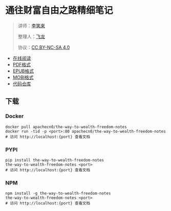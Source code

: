 # 通往财富自由之路精细笔记

> 讲师：[李笑来](https://baike.baidu.com/item/李笑来/10966850)
> 
> 整理人：[飞龙](https://github.com/wizardforcel)
> 
> 协议：[CC BY-NC-SA 4.0](http://creativecommons.org/licenses/by-nc-sa/4.0/)

+ [在线阅读](https://wealfree.apachecn.org)
+ [PDF格式](https://www.gitbook.com/download/pdf/book/wizardforcel/the-way-to-wealth-freedom-notes)
+ [EPUB格式](https://www.gitbook.com/download/epub/book/wizardforcel/the-way-to-wealth-freedom-notes)
+ [MOBI格式](https://www.gitbook.com/download/mobi/book/wizardforcel/the-way-to-wealth-freedom-notes)
+ [代码仓库](https://github.com/it-ebooks/the-way-to-wealth-freedom-notes)


## 下载

### Docker

```
docker pull apachecn0/the-way-to-wealth-freedom-notes
docker run -tid -p <port>:80 apachecn0/the-way-to-wealth-freedom-notes
# 访问 http://localhost:{port} 查看文档
```

### PYPI

```
pip install the-way-to-wealth-freedom-notes
the-way-to-wealth-freedom-notes <port>
# 访问 http://localhost:{port} 查看文档
```

### NPM

```
npm install -g the-way-to-wealth-freedom-notes
the-way-to-wealth-freedom-notes <port>
# 访问 http://localhost:{port} 查看文档
```
